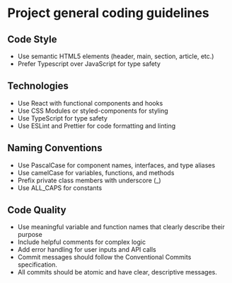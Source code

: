 # Project general coding guidelines

## Code Style
- Use semantic HTML5 elements (header, main, section, article, etc.)
- Prefer Typescript over JavaScript for type safety

## Technologies
- Use React with functional components and hooks
- Use CSS Modules or styled-components for styling
- Use TypeScript for type safety
- Use ESLint and Prettier for code formatting and linting

## Naming Conventions
- Use PascalCase for component names, interfaces, and type aliases
- Use camelCase for variables, functions, and methods
- Prefix private class members with underscore (_)
- Use ALL_CAPS for constants

## Code Quality
- Use meaningful variable and function names that clearly describe their purpose
- Include helpful comments for complex logic
- Add error handling for user inputs and API calls
- Commit messages should follow the Conventional Commits specification.
- All commits should be atomic and have clear, descriptive messages.